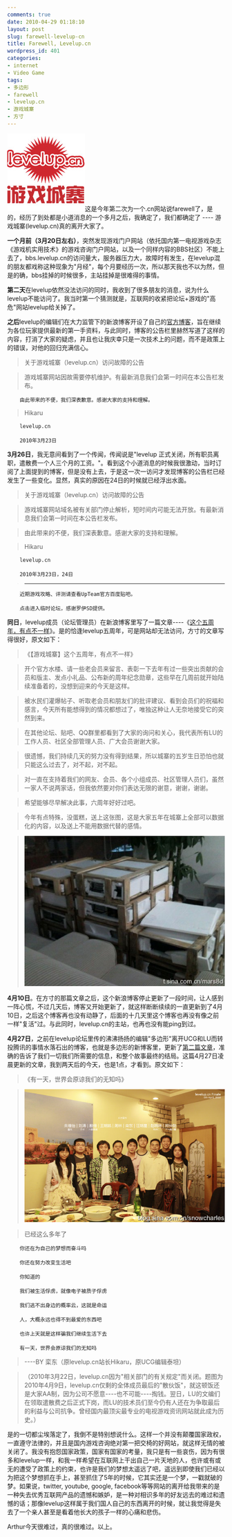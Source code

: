 ```yaml
---
comments: true
date: 2010-04-29 01:18:10
layout: post
slug: farewell-levelup-cn
title: Farewell, Levelup.cn
wordpress_id: 401
categories:
- internet
- Video Game
tags:
- 多边形
- farewell
- levelup.cn
- 游戏城寨
- 方寸
---
```


[![](/images/uploads/wp/2010-04-29_levelup_cn_logo.jpg)](/images/uploads/wp/2010-04-29_levelup_cn_logo.jpg)这是今年第二次为一个.cn网站说farewell了，是的，经历了到处都是小道消息的一个多月之后，我确定了，我们都确定了 ---- 游戏城寨(levelup.cn)真的离开大家了。




**一个月前（3月20日左右）**，突然发现游戏门户网站（依托国内第一电视游戏杂志《游戏机实用技术》的游戏咨询门户网站，以及一个同样内容的BBS社区）不能上去了，bbs.levelup.cn的访问量大，服务器压力大，故障时有发生，在levelup混的朋友都戏称这种现象为"月经"，每个月要经历一次，所以那天我也不以为然，但是的确，bbs挂掉的时候很多，主站挂掉是很难得的事情。




**第二天**在levelup依然没法访问的同时，我收到了很多朋友的消息，说为什么levelup不能访问了。我当时第一个猜测就是，互联网的收紧把论坛+游戏的"高危"网站levelup给关掉了。




**之后**levelup的编辑们在大力监管下的新浪博客开设了自己的[官方博客](http://blog.sina.com.cn/levelupcn)，旨在继续为各位玩家提供最新的第一手资料，与此同时，博客的公告栏里赫然写道了这样的内容，打消了大家的疑虑，并且也让我庆幸只是一次技术上的问题，而不是政策上的错误，对他的回归充满信心。




>

>
> 关于游戏城寨（levelup.cn）访问故障的公告
>
>

>
> 游戏城寨网站因故需要停机维护。有最新消息我们会第一时间在本公告栏发布。

		由此带来的不便，我们深表歉意。感谢大家的支持和理解。
>
>

>
> Hikaru

		levelup.cn

		2010年3月23日
>
>





**3月26日**，我无意间看到了一个传闻，传闻说是"levelup 正式关闭，所有职员离职，遣散费一个人三个月的工资。"。看到这个小道消息的时候我很激动，当时订阅了上面提到的博客，但是没有上去，于是这一次一访问才发现博客的公告栏已经发生了一些变化。显然，真实的原因在24日的时候就已经浮出水面。




>

>
> 关于游戏城寨（levelup.cn）访问故障的公告
>
>

>
> 游戏城寨网站域名被有关部门停止解析，短时间内可能无法开放。有最新消息我们会第一时间在本公告栏发布。
>
>

>
> 由此带来的不便，我们深表歉意。感谢大家的支持和理解。
>
>

>
> Hikaru

		levelup.cn

		2010年3月23日，24日
>
>

>
> -----------------------

		近期游戏攻略、评测请查看UpTeam官方百度贴吧。

		点击进入临时论坛，感谢罗伊SD提供。
>
>





**同日**，levelup成员（论坛管理员）在新浪博客里写了一篇文章----《[这个五周年，有点不一样](http://blog.sina.com.cn/s/blog_66555c710100hp4y.html)》。是的恰逢levelup五周年，可是网站却无法访问，方寸的文章写得很好，原文如下：




>

>
> 《【游戏城寨】这个五周年，有点不一样》
>
>

>
> 开个官方水楼、请一些老会员来留言、表彰一下去年有过一些突出贡献的会员和版主、发点小礼品、公布新的周年纪念勋章，这些早在几周前就开始陆续准备着的，没想到迎来的今天是这样。
>
>

>
> 被水民们灌爆帖子、听取老会员和朋友们的批评建议、看到会员们的祝福和感言，今天所有能想得到的情况都想过了，唯独这种让人无奈地接受它的突然到来。
>
>

>
> 在其他论坛、贴吧、QQ群里都看到了大家的询问和关心，我代表所有LU的工作人员、社区全部管理人员、广大会员谢谢大家。
>
>

>
> 很遗憾，我们持续几天的努力没有得到结果，所以城寨的五岁生日恐怕也就只能这么过去了，对不起，对不起。
>
>

>
> 对一直在支持着我们的网友、会员、各个小组成员、社区管理人员们，虽然一家人不说两家话，但我依然要对你们表达无限的谢意，谢谢，谢谢。
>
>

>
> 希望能够尽早解决此事，六周年好好过吧。
>
>

>
> 今年有点特殊，没蛋糕，送上这张图，这是大家五年在城寨上全部可以数据化的内容，以及送上不能用数据代替的感情。
>
>

>
> ![levelup_cn_servers](/images/uploads/wp/2010-04-29_levelup_cn_servers.jpg)
>
>





**4月10日**。在方寸的那篇文章之后，这个新浪博客停止更新了一段时间，让人感到一阵心慌，不过几天后，博客又开始更新了，就这样断断续续的一直更新到了4月10日，之后这个博客再也没有动静了，后面的十几天里这个博客也再没有像之前一样"复活"过。与此同时，levelup.cn的主站，也再也没有能ping到过。




**4月27日**，之前在levelup论坛里传的沸沸扬扬的编辑"多边形"离开UCG和LU而转投腾讯的事情水落石出的博客，也就是多边形的新博客里，更新了[第二篇文章](http://blog.sina.com.cn/s/blog_53915d1a0100j11o.html)，准确的告诉了我们一切我们所需要的信息，和整个故事最终的结局。这篇4月27日凌晨更新的文章，我到两天后的今天，也是1点，才看到。原文如下：




>

>
> 《有一天，世界会原谅我们的无知吗》
>
>

>
> [![](/images/uploads/wp/2010-04-29_levelup_cn_staff.jpg)](/images/uploads/wp/2010-04-29_levelup_cn_staff.jpg)
>
>

>
> 已经这么多年了

		你还在为自己的梦想而奋斗吗

		你还在努力改变生活吧

		你知道的

		我们被生活俘虏，就像电子被质子俘虏

		我们逃不出身边的概率云，这就是命运

		人，大概永远也得不到最爱的东西吧

		也许上天就是这样骗我们继续生活下去

		有一天，世界会原谅我们的无知吗
>
>

>
> ----BY 栾东（原levelup.cn站长Hikaru，原UCG编辑泰坦）
>
>

>
> （2010年3月22日，levelup.cn因为"相关部门的有关规定"而关闭。题图为2010年4月9日，levelup.cn仅剩的全体成员最后的"散伙饭"，就这顿饭还是大家AA制，因为公司不愿意----也不可能----掏钱。翌日，LU的文编们在领取遣散费之后正式下岗，而LU的技术员们至今仍有人还在为争取最后的利益与公司抗争。曾经国内最顶尖最专业的电视游戏资讯网站就此成为历史。）
>
>





是的一切都尘埃落定了，我倒不是特别想说什么。这样一个并没有颠覆国家政权，一直遵守法律的，并且是国内游戏咨询绝对第一把交椅的好网站，就这样无情的被关闭了。我没有抱怨国家政策，国家有国家的考量，我只是有一些哀伤，因为有很多和levelup一样，和我一样希望在互联网上干出自己一片天地的人，也许或有或无的遭受了政策上的约束，也许是我们的梦想太遥远了吧，遥远到即使我们已经以为把这个梦想抓在手上，甚至抓住了5年的时候，它其实还是一个梦，一戳就破的梦。如果说，twitter, youtube, google, facebook等等网站的离开给我带来的是一种失去优秀互联网产品的遗憾和嫉妒，是一种对相识多年的好友远去的难过和遗憾的话；那像levelup这样属于我们国人自己的东西离开的时候，就让我觉得是失去了一个亲人甚至是看着他长大的孩子一样的心痛和悲伤。




Arthur今天很难过，真的很难过。以上。
